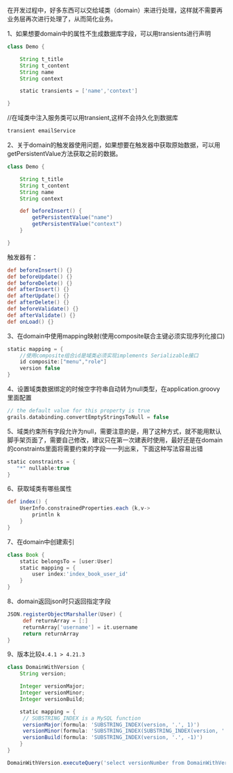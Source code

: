 在开发过程中，好多东西可以交给域类（domain）来进行处理，这样就不需要再业务层再次进行处理了，从而简化业务。

1、如果想要domain中的属性不生成数据库字段，可以用transients进行声明

```groovy
class Demo {

    String t_title
    String t_content
    String name
    String context

    static transients = ['name','context']

}

```

//在域类中注入服务类可以用transient,这样不会持久化到数据库

```groovy
transient emailService
```
2、关于domain的触发器使用问题，如果想要在触发器中获取原始数据，可以用getPersistentValue方法获取之前的数据。

```groovy
class Demo {

    String t_title
    String t_content
    String name
    String context

    def beforeInsert() {
        getPersistentValue("name")
        getPersistentValue("context")
    }

}
```

触发器有：

```groovy
def beforeInsert() {}
def beforeUpdate() {}
def beforeDelete() {}
def afterInsert() {}
def afterUpdate() {}
def afterDelete() {}
def beforeValidate() {}
def afterValidate() {}
def onLoad() {}
```

3、在domain中使用mapping映射(使用composite联合主键必须实现序列化接口)

```groovy
static mapping = {
    //使用composite组合id是域类必须实现implements Serializable接口
    id composite:["menu","role"] 
    version false
}
```

4、设置域类数据绑定的时候空字符串自动转为null类型，在application.groovy里面配置

```groovy
// the default value for this property is true
grails.databinding.convertEmptyStringsToNull = false
```

5、域类约束所有字段允许为null，需要注意的是，用了这种方式，就不能用默认脚手架页面了，需要自己修改，建议只在第一次建表时使用，最好还是在domain 的constraints里面将需要约束的字段一一列出来，下面这种写法容易出错

```groovy
static constraints = {
   "*" nullable:true
}
```

6、获取域类有哪些属性

```groovy
def index() {
    UserInfo.constrainedProperties.each {k,v->
        println k
    }
}
```

7、在domain中创建索引

```groovy
class Book {
    static belongsTo = [user:User]
    static mapping = {
        user index:'index_book_user_id'
    }
}
```

8、domain返回json时只返回指定字段

```groovy
JSON.registerObjectMarshaller(User) { 
     def returnArray = [:] 
     returnArray['username'] = it.username    
     return returnArray 
} 
```

9、版本比较`4.4.1 > 4.21.3`

```groovy
class DomainWithVersion { 
    String version; 

    Integer versionMajor; 
    Integer versionMinor; 
    Integer versionBuild; 

    static mapping = { 
     // SUBSTRING_INDEX is a MySQL function 
     versionMajor(formula: 'SUBSTRING_INDEX(version, '.', 1)') 
     versionMinor(formula: 'SUBSTRING_INDEX(SUBSTRING_INDEX(version, '.', 2), '.', -1)') 
     versionBuild(formula: 'SUBSTRING_INDEX(version, '.', -1)') 
    } 
} 

DomainWithVersion.executeQuery('select versionNumber from DomainWithVersion dwv order by dwv.versionMajor, dwv.versionMinor, dwv.versionBuild', [], [max: 1]) 
```


